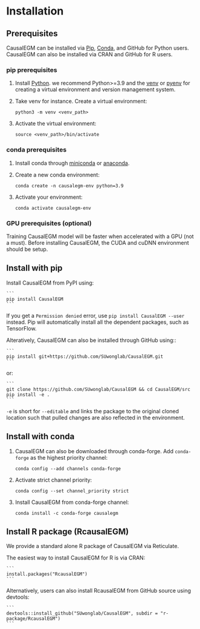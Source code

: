 # Installation

## Prerequisites

CausalEGM can be installed via [Pip], [Conda], and GitHub for Python users. CausalEGM can also be installed via CRAN and GitHub for R users. 

### pip prerequisites

1. Install [Python]. we recommend Python>=3.9 and the [venv](https://docs.python.org/3/library/venv.html) or [pyenv](https://github.com/pyenv/pyenv/) for creating a virtual environment and version management system.

2. Take venv for instance. Create a virtual environment:

    ```shell
    python3 -m venv <venv_path>
    ```

3. Activate the virtual environment:

    ```shell
    source <venv_path>/bin/activate
    ```

### conda prerequisites

1. Install conda through [miniconda](http://conda.pydata.org/miniconda.html) or [anaconda](https://www.anaconda.com/). 

2. Create a new conda environment:

    ```shell
    conda create -n causalegm-env python=3.9
    ```

3. Activate your environment:

    ```shell
    conda activate causalegm-env
    ```


### GPU prerequisites (optional)

Training CausalEGM model will be faster when accelerated with a GPU (not a must). Before installing CausalEGM, the CUDA and cuDNN environment should be setup.


## Install with pip

Install CausalEGM from PyPI using:

    ```
    pip install CausalEGM
    ```

If you get a `Permission denied` error, use `pip install CausalEGM --user` instead. Pip will automatically install all the dependent packages, such as TensorFlow.

Alteratively, CausalEGM can also be installed through GitHub using::

    ```
    pip install git+https://github.com/SUwonglab/CausalEGM.git
    ```
    
or:

    ``` 
    git clone https://github.com/SUwonglab/CausalEGM && cd CausalEGM/src
    pip install -e .
    ```

``-e`` is short for ``--editable`` and links the package to the original cloned
location such that pulled changes are also reflected in the environment.

## Install with conda

1. CausalEGM can also be downloaded through conda-forge. Add `conda-forge` as the highest priority channel:

    ```shell
    conda config --add channels conda-forge
    ```

2. Activate strict channel priority:

    ```shell
    conda config --set channel_priority strict
    ```

3. Install CausalEGM from conda-forge channel:

    ```shell
    conda install -c conda-forge causalegm
    ```

## Install R package (RcausalEGM)


We provide a standard alone R package of CausalEGM via Reticulate.

The easiest way to install CausalEGM for R is via CRAN:

    ```
    install.packages("RcausalEGM")
    ```

Alternatively, users can also install RcausalEGM from GitHub source using devtools: 

    ```
    devtools::install_github("SUwonglab/CausalEGM", subdir = "r-package/RcausalEGM")
    ```

[Python]: https://www.python.org/downloads/
[Pip]: https://pypi.org/project/CausalEGM/
[Conda]: https://anaconda.org/conda-forge/causalegm
[Tensorflow]: https://www.tensorflow.org/
[jax]: https://jax.readthedocs.io/en/latest/
[reticulate]: https://rstudio.github.io/reticulate/